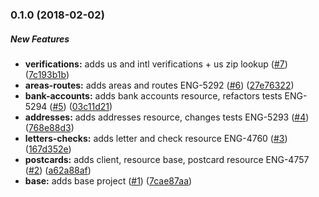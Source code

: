 ### 0.1.0 (2018-02-02)

##### New Features

* **verifications:**  adds us and intl verifications + us zip lookup ([#7](https://github.com/lob/lob-elixir/pull/7)) ([7c193b1b](https://github.com/lob/lob-elixir/commit/7c193b1b6d272492297b9054f5ee5cc76ddb6f47))
* **areas-routes:**  adds areas and routes ENG-5292 ([#6](https://github.com/lob/lob-elixir/pull/6)) ([27e76322](https://github.com/lob/lob-elixir/commit/27e763220fefbe6d4434426caba5b291b9538819))
* **bank-accounts:**  adds bank accounts resource, refactors tests ENG-5294 ([#5](https://github.com/lob/lob-elixir/pull/5)) ([03c11d21](https://github.com/lob/lob-elixir/commit/03c11d211ac0a1a9c053ef4d1cae1012b6a25eec))
* **addresses:**  adds addresses resource, changes tests ENG-5293 ([#4](https://github.com/lob/lob-elixir/pull/4)) ([768e88d3](https://github.com/lob/lob-elixir/commit/768e88d3dfe0a86163998db9c5453c4735038b54))
* **letters-checks:**  adds letter and check resource ENG-4760 ([#3](https://github.com/lob/lob-elixir/pull/3)) ([167d352e](https://github.com/lob/lob-elixir/commit/167d352e7dd001988da011d7bbced4d41d1b108f))
* **postcards:**  adds client, resource base, postcard resource ENG-4757 ([#2](https://github.com/lob/lob-elixir/pull/2)) ([a62a88af](https://github.com/lob/lob-elixir/commit/a62a88af084024fdd7ef1a12a0a447ef2f63333c))
* **base:**  adds base project ([#1](https://github.com/lob/lob-elixir/pull/1)) ([7cae87aa](https://github.com/lob/lob-elixir/commit/7cae87aa99abbdc1668fbc940ad11eee6d4be745))
